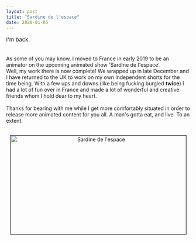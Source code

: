 ```yaml
---
layout: post
title: "Sardine de l'espace"
date: 2020-01-05
---
```


<p style="font-size:15px">I'm back.<br><br>

As some of you may know, I moved to France in early 2019 to be an animator on the upcoming animated show 'Sardine de l'espace'.<br>
Well, my work there is now complete! We wrapped up in late December and I have returned to the UK to work on my own independent shorts for the time being.
With a few ups and downs (like being fucking burgled <b>twice</b>) I had a lot of fun over in France and made a lot of wonderful and creative friends whom I hold dear to my heart.
<br><br>
Thanks for bearing with me while I get more comfortably situated in order to release more animated content for you all. A man's gotta eat, and live. To an extent.
<br><br>
<div style="text-align: center;"><img src="/dump/assets/sardine.jpg" alt="Sardine de l'espace" border="1" width="480" height="270">
  </div>
</p>
